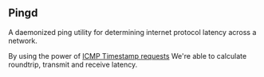 Pingd
-----

A daemonized ping utility for determining internet protocol latency across a network.

By using the power of [ICMP Timestamp requests](https://en.wikipedia.org/wiki/Internet_Control_Message_Protocol#Timestamp)
We're able to calculate roundtrip, transmit and receive latency.
